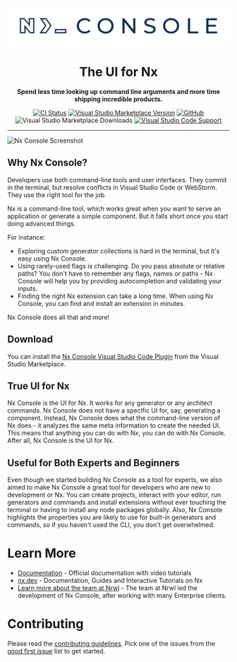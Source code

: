 <p align="center">
    <img alt="Nx Console Logo" src="https://raw.githubusercontent.com/nrwl/nx-console/master/static/nx-console-banner.svg" width="536"/>
</p>

<div align="center">

# The UI for Nx

**Spend less time looking up command line arguments and more time shipping incredible products.**

[![CI Status](https://img.shields.io/github/workflow/status/nrwl/nx-console/CI%20Checks/master?label=CI&logo=github&style=flat-square)](https://github.com/nrwl/nx-console/actions/workflows/ci_checks.yml)
[![Visual Studio Marketplace Version](https://img.shields.io/visual-studio-marketplace/v/nrwl.angular-console?style=flat-square)](https://marketplace.visualstudio.com/items?itemName=nrwl.angular-console)
[![GitHub](https://img.shields.io/github/license/nrwl/nx-console?style=flat-square)](https://github.com/nrwl/nx-console/blob/master/LICENSE)
![Visual Studio Marketplace Downloads](https://img.shields.io/visual-studio-marketplace/d/nrwl.angular-console?style=flat-square)
[![Visual Studio Code Support](https://img.shields.io/badge/Visual%20Studio%20Code-%5E1.50.0-blue?style=flat-square&logo=visualstudiocode)](https://code.visualstudio.com)

</div>

<hr>

![Nx Console Screenshot](https://nx.dev/documentation/shared/nx-console-screenshot.png)

## Why Nx Console?

Developers use both command-line tools and user interfaces. They commit in the terminal, but resolve conflicts in Visual Studio Code or WebStorm. They use the right tool for the job.

Nx is a command-line tool, which works great when you want to serve an application or generate a simple component. But it falls short once you start doing advanced things.

For instance:

- Exploring custom generator collections is hard in the terminal, but it's easy using Nx Console.
- Using rarely-used flags is challenging. Do you pass absolute or relative paths? You don't have to remember any flags, names or paths - Nx Console will help you by providing autocompletion and validating your inputs.
- Finding the right Nx extension can take a long time. When using Nx Console, you can find and install an extension in minutes.

Nx Console does all that and more!

## Download

You can install the [Nx Console Visual Studio Code Plugin](https://marketplace.visualstudio.com/items?itemName=nrwl.angular-console) from the Visual Studio Marketplace.

## True UI for Nx

Nx Console is the UI for Nx. It works for any generator or any architect commands. Nx Console does not have a specific UI for, say, generating a component. Instead, Nx Console does what the command-line version of Nx does - it analyzes the same meta information to create the needed UI. This means that anything you can do with Nx, you can do with Nx Console. After all, Nx Console is the UI for Nx.

## Useful for Both Experts and Beginners

Even though we started building Nx Console as a tool for experts, we also aimed to make Nx Console a great tool for developers who are new to development or Nx. You can create projects, interact with your editor, run generators and commands and install extensions without ever touching the terminal or having to install any node packages globally. Also, Nx Console highlights the properties you are likely to use for built-in generators and commands, so if you haven't used the CLI, you don't get overwhelmed.

# Learn More

- [Documentation](https://nx.dev/using-nx/console#nx-console-for-vscode) - Official documentation with video tutorials
- [nx.dev](http://nx.dev) - Documentation, Guides and Interactive Tutorials on Nx
- [Learn more about the team at Nrwl](https://www.nrwl.io) - The team at Nrwl led the development of Nx Console, after working with many Enterprise clients.

# Contributing

Please read the [contributing guidelines](https://github.com/nrwl/nx-console/blob/master/CONTRIBUTING.md). Pick one of the issues from the [good first issue](https://github.com/nrwl/nx-console/issues?q=is%3Aopen+is%3Aissue+label%3A%22good+first+issue%22) list to get started.
